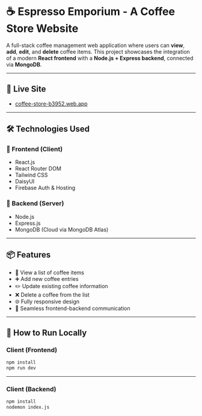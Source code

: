 # ☕ Espresso Emporium - A Coffee Store Website

A full-stack coffee management web application where users can **view**, **add**, **edit**, and **delete** coffee items. This project showcases the integration of a modern **React frontend** with a **Node.js + Express backend**, connected via **MongoDB**.

---

## 🔗 Live Site

- [coffee-store-b3952.web.app](https://coffee-store-b3952.web.app/)

---

## 🛠️ Technologies Used

### 🔹 Frontend (Client)
- React.js
- React Router DOM
- Tailwind CSS
- DaisyUI
- Firebase Auth & Hosting

### 🔹 Backend (Server)
- Node.js
- Express.js
- MongoDB (Cloud via MongoDB Atlas)

---

## 📦 Features

- 🧾 View a list of coffee items
- ➕ Add new coffee entries
- ✏️ Update existing coffee information
- ❌ Delete a coffee from the list
- 🌐 Fully responsive design
- 🔗 Seamless frontend-backend communication

---

## 🧪 How to Run Locally

### Client (Frontend)
```bash
npm install
npm run dev
```
---

### Client (Backend)
```bash
npm install
nodemon index.js
```

